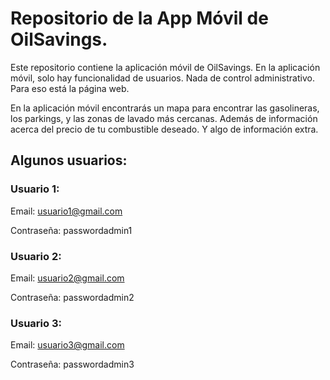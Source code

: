 # Repositorio de la App Móvil de OilSavings.

Este repositorio contiene la aplicación móvil de OilSavings. En la aplicación móvil, solo hay funcionalidad de usuarios. Nada de control administrativo. Para eso está la página web.

En la aplicación móvil encontrarás un mapa para encontrar las gasolineras, los parkings, y las zonas de lavado más cercanas.
Además de información acerca del precio de tu combustible deseado. Y algo de información extra.

## Algunos usuarios:
### Usuario 1:

Email: usuario1@gmail.com

Contraseña: passwordadmin1

### Usuario 2:

Email: usuario2@gmail.com

Contraseña: passwordadmin2

### Usuario 3:

Email: usuario3@gmail.com

Contraseña: passwordadmin3
